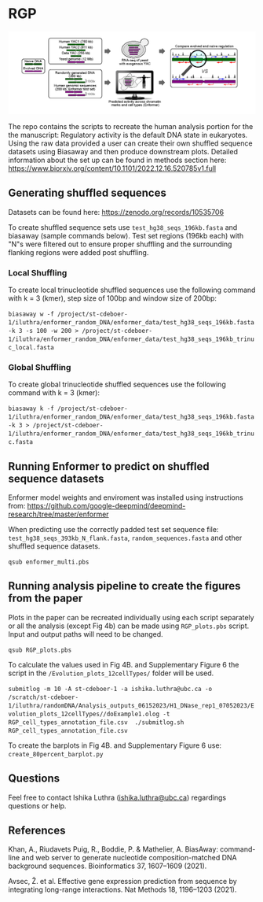 # RGP

![](Figure1.png)

The repo contains the scripts to recreate the human analysis portion for the the manuscript: Regulatory activity is the default DNA state in eukaryotes. Using the raw data provided a user can create their own shuffled sequence datasets using Biasaway and then produce downstream plots. Detailed information about the set up can be found in methods section here: https://www.biorxiv.org/content/10.1101/2022.12.16.520785v1.full

## Generating shuffled sequences 
Datasets can be found here: https://zenodo.org/records/10535706

To create shuffled sequence sets use `test_hg38_seqs_196kb.fasta` and biasaway (sample commands below). Test set regions (196kb each) with "N"s were filtered out to ensure proper shuffling and the surrounding flanking regions were added post shuffling. 

### Local Shuffling
To create local trinucleotide shuffled sequences use the following command with k = 3 (kmer), step size of 100bp and window size of 200bp:

`biasaway w -f /project/st-cdeboer-1/iluthra/enformer_random_DNA/enformer_data/test_hg38_seqs_196kb.fasta -k 3 -s 100 -w 200 > /project/st-cdeboer-1/iluthra/enformer_random_DNA/enformer_data/test_hg38_seqs_196kb_trinuc_local.fasta`

### Global Shuffling
To create global trinucleotide shuffled sequences use the following command with k = 3 (kmer):

`biasaway k -f /project/st-cdeboer-1/iluthra/enformer_random_DNA/enformer_data/test_hg38_seqs_196kb.fasta -k 3 > /project/st-cdeboer-1/iluthra/enformer_random_DNA/enformer_data/test_hg38_seqs_196kb_trinuc.fasta`

## Running Enformer to predict on shuffled sequence datasets

Enformer model weights and enviroment was installed using instructions from: https://github.com/google-deepmind/deepmind-research/tree/master/enformer

When predicting use the correctly padded test set sequence file: `test_hg38_seqs_393kb_N_flank.fasta`, `random_sequences.fasta` and other shuffled sequence datasets.

`qsub enformer_multi.pbs`

## Running analysis pipeline to create the figures from the paper

Plots in the paper can be recreated individually using each script separately or all the analysis (except Fig 4b) can be made using `RGP_plots.pbs` script. Input and output paths will need to be changed.

`qsub RGP_plots.pbs` 

To calculate the values used in Fig 4B. and Supplementary Figure 6 the script in the `/Evolution_plots_12cellTypes/` folder will be used.

`submitlog -m 10 -A st-cdeboer-1 -a ishika.luthra@ubc.ca -o /scratch/st-cdeboer-1/iluthra/randomDNA/Analysis_outputs_06152023/H1_DNase_rep1_07052023/Evolution_plots_12cellTypes//doExample1.olog -t RGP_cell_types_annotation_file.csv  ./submitlog.sh RGP_cell_types_annotation_file.csv`

To create the barplots in Fig 4B. and Supplementary Figure 6 use: `create_80percent_barplot.py`

## Questions

Feel free to contact Ishika Luthra (ishika.luthra@ubc.ca) regardings questions or help.

## References
Khan, A., Riudavets Puig, R., Boddie, P. & Mathelier, A. BiasAway: command-line and web server to generate nucleotide composition-matched DNA background sequences. Bioinformatics 37, 1607–1609 (2021).

Avsec, Ž. et al. Effective gene expression prediction from sequence by integrating long-range interactions. Nat Methods 18, 1196–1203 (2021).
